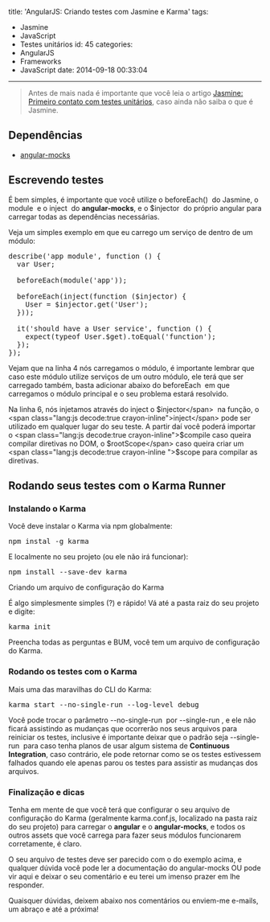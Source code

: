 title: 'AngularJS: Criando testes com Jasmine e Karma'
tags:
  - Jasmine
  - JavaScript
  - Testes unitários
id: 45
categories:
  - AngularJS
  - Frameworks
  - JavaScript
date: 2014-09-18 00:33:04
---

> Antes de mais nada é importante que você leia o artigo [Jasmine: Primeiro contato com testes unitários](http://victorqueiroz.co/jasmine-primeiro-contato-com-testes-unitarios/), caso ainda não saiba o que é Jasmine.

## Dependências

*   [angular-mocks](https://docs.angularjs.org/api/ngMock)

## Escrevendo testes

É bem simples, é importante que você utilize o <span class="lang:js decode:true  crayon-inline">beforeEach()</span>  do Jasmine, o <span class="lang:js decode:true  crayon-inline ">module</span>  e o <span class="lang:js decode:true  crayon-inline">inject</span>  do **angular-mocks**, e o <span class="lang:js decode:true  crayon-inline ">$injector</span>  do próprio angular para carregar todas as dependências necessárias.

Veja um simples exemplo em que eu carrego um serviço de dentro de um módulo:
<pre class="lang:js decode:true ">describe('app module', function () {
  var User;

  beforeEach(module('app'));

  beforeEach(inject(function ($injector) {
    User = $injector.get('User');
  }));

  it('should have a User service', function () {
    expect(typeof User.$get).toEqual('function');
  });
});</pre>
Vejam que na linha 4 nós carregamos o módulo, é importante lembrar que caso este módulo utilize serviços de um outro módulo, ele terá que ser carregado também, basta adicionar abaixo do <span class="lang:js decode:true  crayon-inline ">beforeEach</span>  em que carregamos o módulo principal e o seu problema estará resolvido.

Na linha 6, nós injetamos através do <span class="lang:js decode:true  crayon-inline ">inject</span> o <span class="lang:js decode:true  crayon-inline ">$injector</span>  na função, o <span class="lang:js decode:true  crayon-inline">inject</span> pode ser utilizado em qualquer lugar do seu teste. A partir daí você poderá importar o <span class="lang:js decode:true  crayon-inline">$compile</span> caso queira compilar diretivas no DOM, o <span class="lang:js decode:true  crayon-inline ">$rootScope</span> caso queira criar um <span class="lang:js decode:true  crayon-inline ">$scope</span> para compilar as diretivas.

## Rodando seus testes com o Karma Runner

### Instalando o Karma

Você deve instalar o Karma via npm globalmente:
<pre class="lang:sh decode:true">npm instal -g karma</pre>
E localmente no seu projeto (ou ele não irá funcionar):
<pre class="lang:sh decode:true">npm install --save-dev karma</pre>
Criando um arquivo de configuração do Karma

É algo simplesmente simples (?) e rápido! Vá até a pasta raiz do seu projeto e digite:
<pre class="lang:sh decode:true">karma init</pre>
Preencha todas as perguntas e BUM, você tem um arquivo de configuração do Karma.

### Rodando os testes com o Karma

Mais uma das maravilhas do CLI do Karma:
<pre class="lang:sh decode:true ">karma start --no-single-run --log-level debug</pre>
Você pode trocar o parâmetro <span class="lang:sh decode:true  crayon-inline ">--no-single-run</span>  por <span class="lang:sh decode:true  crayon-inline ">--single-run</span> , e ele não ficará assistindo as mudanças que ocorrerão nos seus arquivos para reiniciar os testes, inclusive é importante deixar que o padrão seja <span class="lang:sh decode:true  crayon-inline ">--single-run</span>  para caso tenha planos de usar algum sistema de **Continuous Integration**, caso contrário, ele pode retornar como se os testes estivessem falhados quando ele apenas parou os testes para assistir as mudanças dos arquivos.

### Finalização e dicas

Tenha em mente de que você terá que configurar o seu arquivo de configuração do Karma (geralmente karma.conf.js, localizado na pasta raiz do seu projeto) para carregar o **angular** e o **angular-mocks**, e todos os outros assets que você carrega para fazer seus módulos funcionarem corretamente, é claro.

O seu arquivo de testes deve ser parecido com o do exemplo acima, e qualquer dúvida você pode ler a documentação do angular-mocks OU pode vir aqui e deixar o seu comentário e eu terei um imenso prazer em lhe responder.

Quaisquer dúvidas, deixem abaixo nos comentários ou enviem-me e-mails, um abraço e até a próxima!